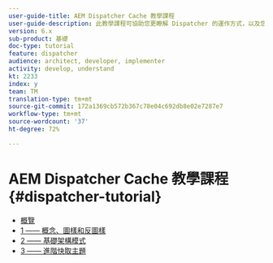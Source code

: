 ```yaml
---
user-guide-title: AEM Dispatcher Cache 教學課程
user-guide-description: 此教學課程可協助您更瞭解 Dispatcher 的運作方式，以及您如何使用。
version: 6.x
sub-product: 基礎
doc-type: tutorial
feature: dispatcher
audience: architect, developer, implementer
activity: develop, understand
kt: 2233
index: y
team: TM
translation-type: tm+mt
source-git-commit: 172a1369cb572b367c78e04c692db8e02e7287e7
workflow-type: tm+mt
source-wordcount: '37'
ht-degree: 72%

---
```



# AEM Dispatcher Cache 教學課程{#dispatcher-tutorial}

+ [概覽](overview.md)
+ [1 —— 概念、圖樣和反圖樣](chapter-1.md)
+ [2 —— 基礎架構模式](chapter-2.md)
+ [3 —— 進階快取主題](chapter-3.md)
